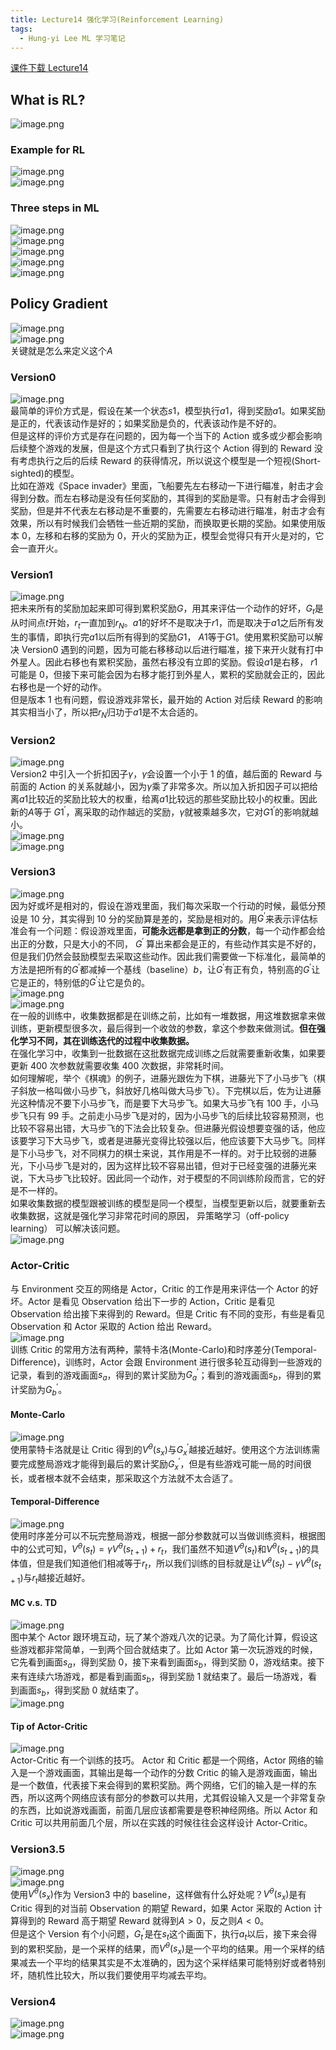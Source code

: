 ```yaml
---
title: Lecture14 强化学习(Reinforcement Learning)
tags:
  - Hung-yi Lee ML 学习笔记
---
```

[课件下载 Lecture14](https://speech.ee.ntu.edu.tw/~hylee/ml/ml2021-course-data/drl_v5.pdf)

## What is RL?

![image.png](https://yeyi0003.oss-cn-hangzhou.aliyuncs.com/1721718841206-23dd0d42-0d17-4330-9e7b-615ca4b7e83a.png)

### Example for RL

![image.png](https://yeyi0003.oss-cn-hangzhou.aliyuncs.com/1721718997386-9d8de76e-22de-4f51-9bf8-4b9026f01bba.png)<br />![image.png](https://yeyi0003.oss-cn-hangzhou.aliyuncs.com/1721719063813-db03e965-9e76-4c07-8614-18a0866af1b5.png)

### Three steps in ML

![image.png](https://yeyi0003.oss-cn-hangzhou.aliyuncs.com/1721719462230-6db65dd1-22ac-46d7-9b8c-7444e2accbfa.png)<br />![image.png](https://yeyi0003.oss-cn-hangzhou.aliyuncs.com/1721720599073-c282d8a6-5731-4652-a9a7-f1db9c7fcacd.png)<br />![image.png](https://yeyi0003.oss-cn-hangzhou.aliyuncs.com/1721794717863-076af447-77c9-46b4-a486-a13a87753e33.png)<br />![image.png](https://yeyi0003.oss-cn-hangzhou.aliyuncs.com/1721719695074-95139c5e-2cd3-41b4-94b6-9acaca9b477e.png)<br />![image.png](https://yeyi0003.oss-cn-hangzhou.aliyuncs.com/1721720090530-eb156de3-8e56-4990-9819-2443e26ab364.png)

## Policy Gradient

![image.png](https://yeyi0003.oss-cn-hangzhou.aliyuncs.com/1721720440185-7b19cd64-1c32-43cf-9f30-a1acb58d23cc.png)<br />![image.png](https://yeyi0003.oss-cn-hangzhou.aliyuncs.com/1721721452974-066b3641-fe35-41e4-b9d5-20d43eef6f62.png)<br />关键就是怎么来定义这个$A$

### Version0

![image.png](https://yeyi0003.oss-cn-hangzhou.aliyuncs.com/1721721919489-c98a19a0-e2d2-4b9c-8578-4b6e2799a201.png)<br />最简单的评价方式是，假设在某一个状态$s1$，模型执行$a1$，得到奖励$a1$。如果奖励是正的，代表该动作是好的；如果奖励是负的，代表该动作是不好的。<br />但是这样的评价方式是存在问题的，因为每一个当下的 Action 或多或少都会影响后续整个游戏的发展，但是这个方式只看到了执行这个 Action 得到的 Reward 没有考虑执行之后的后续 Reward 的获得情况，所以说这个模型是一个短视(Short-sighted)的模型。<br />比如在游戏《Space invader》里面，飞船要先左右移动一下进行瞄准，射击才会得到分数。而左右移动是没有任何奖励的，其得到的奖励是零。只有射击才会得到奖励，但是并不代表左右移动是不重要的，先需要左右移动进行瞄准，射击才会有效果，所以有时候我们会牺牲一些近期的奖励，而换取更长期的奖励。如果使用版本 0，左移和右移的奖励为 0，开火的奖励为正，模型会觉得只有开火是对的，它会一直开火。

### Version1

![image.png](https://yeyi0003.oss-cn-hangzhou.aliyuncs.com/1721727039013-c2772d80-6d26-419a-a556-9200678ee099.png)<br />把未来所有的奖励加起来即可得到累积奖励$G$，用其来评估一个动作的好坏，$G_t$是从时间点$t$开始，$r_t$一直加到$r_N$。$a1$的好坏不是取决于$r1$，而是取决于$a1$之后所有发生的事情，即执行完$a1$以后所有得到的奖励$G1$， $A1$等于$G1$。使用累积奖励可以解决 Version0 遇到的问题，因为可能右移移动以后进行瞄准，接下来开火就有打中外星人。因此右移也有累积奖励，虽然右移没有立即的奖励。假设$a1$是右移， $r1$可能是 0，但接下来可能会因为右移才能打到外星人，累积的奖励就会正的，因此右移也是一个好的动作。<br />但是版本 1 也有问题，假设游戏非常长，最开始的 Action 对后续 Reward 的影响其实相当小了，所以把$r_N$归功于$a1$是不太合适的。

### Version2

![image.png](https://yeyi0003.oss-cn-hangzhou.aliyuncs.com/1721727543618-8c09527e-5641-4d40-b818-c0a577307b69.png)<br />Version2 中引入一个折扣因子$\gamma$，$\gamma$会设置一个小于 1 的值，越后面的 Reward 与前面的 Action 的关系就越小，因为$\gamma$乘了非常多次。所以加入折扣因子可以把给离$a1$比较近的奖励比较大的权重，给离$a1$比较远的那些奖励比较小的权重。因此新的$A$等于 $G1^{'}$，离采取的动作越远的奖励，$\gamma$就被乘越多次，它对$G1^{'}$的影响就越小。<br />![image.png](https://yeyi0003.oss-cn-hangzhou.aliyuncs.com/1721728121854-b1b128e9-e3a4-4bc0-a80f-bb0552db7b45.png)<br />![image.png](https://yeyi0003.oss-cn-hangzhou.aliyuncs.com/1721728152110-c879e4a6-ecdc-4bd1-a139-524fc71668c3.png)

### Version3

![image.png](https://yeyi0003.oss-cn-hangzhou.aliyuncs.com/1721728229031-ff319ce8-3a8f-42ec-982a-140f22f48cb5.png)<br />因为好或坏是相对的，假设在游戏里面，我们每次采取一个行动的时候，最低分预设是 10 分，其实得到 10 分的奖励算是差的，奖励是相对的。用$G^{'}$来表示评估标准会有一个问题：假设游戏里面，**可能永远都是拿到正的分数**，每一个动作都会给出正的分数，只是大小的不同， $G^{'}$ 算出来都会是正的，有些动作其实是不好的，但是我们仍然会鼓励模型去采取这些动作。因此我们需要做一下标准化，最简单的方法是把所有的$G^{'}$都减掉一个基线（baseline）$b$，让$G^{'}$有正有负，特别高的$G^{'}$让它是正的，特别低的$G^{'}$让它是负的。<br />![image.png](https://yeyi0003.oss-cn-hangzhou.aliyuncs.com/1721728592398-6d42d237-8ba7-45ab-add6-8abc8770d908.png)<br />![image.png](https://yeyi0003.oss-cn-hangzhou.aliyuncs.com/1721791961750-7a948b7f-b9f3-4a06-98ba-d79368f90c5d.png)<br />在一般的训练中，收集数据都是在训练之前，比如有一堆数据，用这堆数据拿来做训练，更新模型很多次，最后得到一个收敛的参数，拿这个参数来做测试。**但在强化学习不同，其在训练迭代的过程中收集数据。**<br />在强化学习中，收集到一批数据在这批数据完成训练之后就需要重新收集，如果要更新 400 次参数就需要收集 400 次数据，非常耗时间。<br />如何理解呢，举个《棋魂》的例子，进藤光跟佐为下棋，进藤光下了小马步飞（棋子斜放一格叫做小马步飞，斜放好几格叫做大马步飞）。下完棋以后，佐为让进藤光这种情况不要下小马步飞，而是要下大马步飞。如果大马步飞有 100 手，小马步飞只有 99 手。之前走小马步飞是对的，因为小马步飞的后续比较容易预测，也比较不容易出错，大马步飞的下法会比较复杂。但进藤光假设想要变强的话，他应该要学习下大马步飞，或者是进藤光变得比较强以后，他应该要下大马步飞。同样是下小马步飞，对不同棋力的棋士来说，其作用是不一样的。对于比较弱的进藤光，下小马步飞是对的，因为这样比较不容易出错，但对于已经变强的进藤光来说，下大马步飞比较好。因此同一个动作，对于模型的不同训练阶段而言，它的好是不一样的。<br />如果收集数据的模型跟被训练的模型是同一个模型，当模型更新以后，就要重新去收集数据，这就是强化学习非常花时间的原因， 异策略学习（off-policy learning） 可以解决该问题。<br />![image.png](https://yeyi0003.oss-cn-hangzhou.aliyuncs.com/1721794498141-fbc59666-9f3c-4982-9fa2-462a548b8b82.png)

### Actor-Critic

与 Environment 交互的网络是 Actor，Critic 的工作是用来评估一个 Actor 的好坏。Actor 是看见 Observation 给出下一步的 Action，Critic 是看见 Observation 给出接下来得到的 Reward。但是 Critic 有不同的变形，有些是看见 Observation 和 Actor 采取的 Action 给出 Reward。<br />![image.png](https://yeyi0003.oss-cn-hangzhou.aliyuncs.com/1721800263664-c6e5f955-736b-43cf-b260-1ceceb8db492.png)<br />训练 Critic 的常用方法有两种，蒙特卡洛(Monte-Carlo)和时序差分(Temporal-Difference)，训练时，Actor 会跟 Environment 进行很多轮互动得到一些游戏的记录，看到的游戏画面$s_a$，得到的累计奖励为$G_a^{'}$；看到的游戏画面$s_b$，得到的累计奖励为$G_b^{'}$。

#### Monte-Carlo

![image.png](https://yeyi0003.oss-cn-hangzhou.aliyuncs.com/1721800885449-06f408d9-a725-4970-bafa-4844f79b5609.png)<br />使用蒙特卡洛就是让 Critic 得到的$V^{\theta}(s_x)$与$G_x^{'}$越接近越好。使用这个方法训练需要完成整局游戏才能得到最后的累计奖励$G_x^{'}$，但是有些游戏可能一局的时间很长，或者根本就不会结束，那采取这个方法就不太合适了。

#### Temporal-Difference

![image.png](https://yeyi0003.oss-cn-hangzhou.aliyuncs.com/1721802315925-7b482804-24de-40d7-846f-787a8b33c329.png)<br />使用时序差分可以不玩完整局游戏，根据一部分参数就可以当做训练资料，根据图中的公式可知，$V^{\theta}(s_t) = \gamma V^{\theta}(s_{t+1})+r_t$，我们虽然不知道$V^{\theta}(s_t)$和$V^{\theta}(s_{t+1})$的具体值，但是我们知道他们相减等于$r_t$，所以我们训练的目标就是让$V^{\theta}(s_t) - \gamma V^{\theta}(s_{t+1})$与$r_t$越接近越好。

#### MC v.s. TD

![image.png](https://yeyi0003.oss-cn-hangzhou.aliyuncs.com/1721806142868-03eac7b2-021d-49ed-839d-8effab0f2eb4.png)<br />图中某个 Actor 跟环境互动，玩了某个游戏八次的记录。为了简化计算，假设这些游戏都非常简单，一到两个回合就结束了。比如 Actor 第一次玩游戏的时候，它先看到画面$s_a$，得到奖励 0，接下来看到画面$s_b$，得到奖励 0，游戏结束。接下来有连续六场游戏，都是看到画面$s_b$，得到奖励 1 就结束了。最后一场游戏，看到画面$s_b$，得到奖励 0 就结束了。<br />![image.png](https://yeyi0003.oss-cn-hangzhou.aliyuncs.com/1721806471420-d2036fd8-c72a-455e-aae9-52e07e037487.png)

#### Tip of Actor-Critic

![image.png](https://yeyi0003.oss-cn-hangzhou.aliyuncs.com/1721808178601-89e7ae1a-9e88-4494-9fdd-1e5c53dfcbac.png)<br />Actor-Critic 有一个训练的技巧。 Actor 和 Critic 都是一个网络，Actor 网络的输入是一个游戏画面，其输出是每一个动作的分数 Critic 的输入是游戏画面，输出是一个数值，代表接下来会得到的累积奖励。两个网络，它们的输入是一样的东西，所以这两个网络应该有部分的参数可以共用，尤其假设输入又是一个非常复杂的东西，比如说游戏画面，前面几层应该都需要是卷积神经网络。所以 Actor 和 Critic 可以共用前面几个层，所以在实践的时候往往会这样设计 Actor-Critic。

### Version3.5

![image.png](https://yeyi0003.oss-cn-hangzhou.aliyuncs.com/1721806725990-e90e1cf7-bfc3-4970-83fe-c65f188089e2.png)<br />![image.png](https://yeyi0003.oss-cn-hangzhou.aliyuncs.com/1721807174054-6021a2ac-6c65-48f9-b19f-b8b0f859a07d.png)<br />使用$V^{\theta}(s_x)$作为 Version3 中的 baseline，这样做有什么好处呢？$V^{\theta}(s_x)$是有 Critic 得到的对当前 Observation 的期望 Reward，如果 Actor 采取的 Action 计算得到的 Reward 高于期望 Reward 就得到$A > 0$，反之则$A < 0$。<br />但是这个 Version 有个小问题，$G_t^{'}$是在$s_t$这个画面下，执行$a_t$以后，接下来会得到的累积奖励，是一个采样的结果，而$V^{\theta}(s_x)$是一个平均的结果。用一个采样的结果减去一个平均的结果其实是不太准确的，因为这个采样结果可能特别好或者特别坏，随机性比较大，所以我们要使用平均减去平均。

### Version4

![image.png](https://yeyi0003.oss-cn-hangzhou.aliyuncs.com/1721807590075-fc1578a7-3e91-44e3-a5c0-e1c8aea84266.png)<br />![image.png](https://yeyi0003.oss-cn-hangzhou.aliyuncs.com/1721808127880-4c54d3ab-0616-451a-a4d3-ecbc50b646a6.png)
